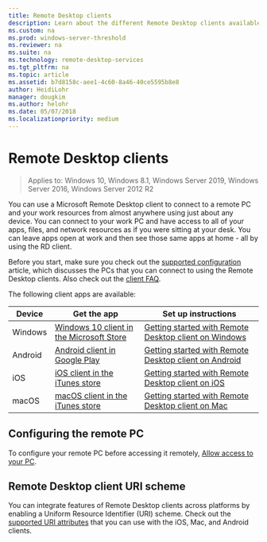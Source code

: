 ```yaml
---
title: Remote Desktop clients
description: Learn about the different Remote Desktop clients available for all your devices
ms.custom: na
ms.prod: windows-server-threshold
ms.reviewer: na
ms.suite: na
ms.technology: remote-desktop-services
ms.tgt_pltfrm: na
ms.topic: article
ms.assetid: b7d8158c-aee1-4c60-8a46-40ce5595b8e8 
author: HeidiLohr
manager: dougkim
ms.author: helohr
ms.date: 05/07/2018
ms.localizationpriority: medium
---
```

# Remote Desktop clients

>Applies to: Windows 10, Windows 8.1, Windows Server 2019, Windows Server 2016, Windows Server 2012 R2

You can use a Microsoft Remote Desktop client to connect to a remote PC and your work resources from almost anywhere using just about any device. You can connect to your work PC and have access to all of your apps, files, and network resources as if you were sitting at your desk. You can leave apps open at work and then see those same apps at home - all by using the RD client.

Before you start, make sure you check out the [supported configuration](remote-desktop-supported-config.md) article, which discusses the PCs that you can connect to using the Remote Desktop clients. Also check out the [client FAQ](remote-desktop-client-faq.md).

The following client apps are available:

| Device   | Get the app                                                                                                     | Set up instructions                                                                |
|----------|-----------------------------------------------------------------------------------------------------------------|------------------------------------------------------------------------------------|
| Windows  | [Windows 10 client in the Microsoft Store](https://go.microsoft.com/fwlink/?LinkID=616709)                      | [Getting started with Remote Desktop client on Windows](windows.md)                |
| Android  | [Android client in Google Play](https://play.google.com/store/apps/details?id=com.microsoft.rdc.android)        | [Getting started with Remote Desktop client on Android](remote-desktop-android.md) |
| iOS      | [iOS client in the iTunes store](https://itunes.apple.com/us/app/microsoft-remote-desktop/id714464092?mt=8)     | [Getting started with Remote Desktop client on iOS](remote-desktop-ios.md)         |
| macOS    | [macOS client in the iTunes store](https://itunes.apple.com/us/app/microsoft-remote-desktop/id1295203466?mt=12) | [Getting started with Remote Desktop client on Mac](remote-desktop-mac.md)         |

## Configuring the remote PC

To configure your remote PC before accessing it remotely, [Allow access to your PC](remote-desktop-allow-access.md).

## Remote Desktop client URI scheme

You can integrate features of Remote Desktop clients across platforms by enabling a Uniform Resource Identifier (URI) scheme. Check out the [supported URI attributes](remote-desktop-uri.md) that you can use with the iOS, Mac, and Android clients.
